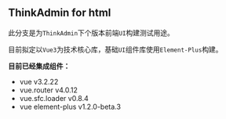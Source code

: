 ## ThinkAdmin for html

此分支是为`ThinkAdmin`下个版本前端`UI`构建测试用途。

目前拟定以`Vue3`为技术核心库，基础`UI`组件库使用`Element-Plus`构建。

**目前已经集成组件：**

* vue v3.2.22
* vue.router v4.0.12
* vue.sfc.loader v0.8.4
* vue element-plus v1.2.0-beta.3